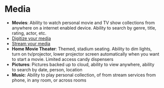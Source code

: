 # Media
- **Movies**:  Ability to watch personal movie and TV show collections from anywhere on a internet enabled device.  Ability to search by genre, title, rating, actor, etc.
- [Digitize your media](media/plex/media-dig.md)
- [Stream your media](media/plex/plex-info.md)
- **Home Movie Theater**: Themed, stadium seating.  Ability to dim lights, turn on tv/projector, lower projector screen automatically when you want to start a movie.  Limited access candy dispensers
- **Pictures**:  Pictures backed up to cloud, ability to view anywhere, ability to search by date, person, location
- **Music**:  Ability to play personal collection, of from stream services from phone, in any room, or across rooms
